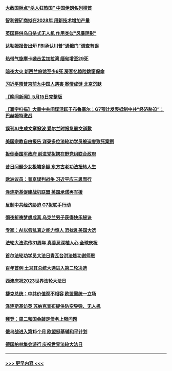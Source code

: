 #### [大赦国际点“杀人狂热国” 中国伊朗名列榜首](../pages/prog202/a103714162.md?t=05162147) 
#### [智利锂矿商拟在2028年 用新技术增加产量](../pages/prog202/a103714151.md?t=05162147) 
#### [英国将供乌自杀式无人机 作用类似“风暴阴影”](../pages/prog202/a103714159.md?t=05162147) 
#### [达勒姆报告出炉 FBI承认川普“通俄门”调查有误](../pages/prog202/a103714155.md?t=05162147) 
#### [热带气旋摩卡袭击孟加拉湾 缅甸增至29死](../pages/prog202/a103714086.md?t=05162147) 
#### [暗夜大火 新西兰旅馆至少6死 房客忆惊险跳窗保命](../pages/prog202/a103713946.md?t=05162147) 
#### [习近平晤普京前九中国人遇害 案情成谜 北京沉默](../pages/prog202/a103714032.md?t=05162147) 
#### [【晚间新闻】5月15日完整版](../pages/prog202/a103713927.md?t=05162147) 
#### [【寰宇扫描】大量中共间谍活跃于布鲁塞尔；G7预计发表抵制中共“经济胁迫”；巴赫姆特激战](../pages/prog202/a103713942.md?t=05162147) 
#### [误刊AI生成文章掀波 爱尔兰时报急删文道歉](../pages/prog202/a103713928.md?t=05162147) 
#### [美国宗教自由报告 详录多位法轮功学员被迫害致死案例](../pages/prog202/a103713885.md?t=05162147) 
#### [扳倒泰国军政府 前进党拟携在野党组联合政府](../pages/prog202/a103713921.md?t=05162147) 
#### [昔日问题少女极端多疑 东方古老功法扭转人生](../pages/prog202/a103713823.md?t=05162147) 
#### [欧洲议员：普京误判战争 习近平应三思而行](../pages/prog202/a103713819.md?t=05162147) 
#### [泽连斯基促建战机联盟  英国承诺再军援](../pages/prog202/a103713814.md?t=05162147) 
#### [反制中共经济胁迫 G7拟联手行动](../pages/prog202/a103713816.md?t=05162147) 
#### [彻夜祈祷梦想成真 乌克兰男子获得快乐秘诀](../pages/prog202/a103713789.md?t=05162147) 
#### [专家：AI以假乱真之能力惊人 恐扰乱美国大选](../pages/prog202/a103713533.md?t=05162147) 
#### [法轮大法洪传31周年 真善忍深植人心 全球庆祝](../pages/prog202/a103713601.md?t=05162147) 
#### [首尔法轮功学员大法日青瓦台洪法炼功谢师恩](../pages/prog202/a103713624.md?t=05162147) 
#### [百年首例 土耳其总统大选进入第二轮决选](../pages/prog202/a103713602.md?t=05162147) 
#### [西澳庆祝2023世界法轮大法日](../pages/prog202/a103713625.md?t=05162147) 
#### [捷克总统：中共价值观不相容 欧盟需统一立场](../pages/prog202/a103713597.md?t=05162147) 
#### [泽连斯基访英 苏纳克宣布提供防空导弹、无人机](../pages/prog202/a103713607.md?t=05162147) 
#### [拜登：周二和国会敲定债务上限问题](../pages/prog202/a103713591.md?t=05162147) 
#### [俄乌战进入第15个月 欧盟挺基辅和平计划](../pages/prog202/a103713521.md?t=05162147) 
#### [德国柏林集会游行 庆祝世界法轮大法日](../pages/prog202/a103713514.md?t=05162147) 

----
#### [ >>> 更早内容 <<< ](../indexes/prog202-earlier.md)
